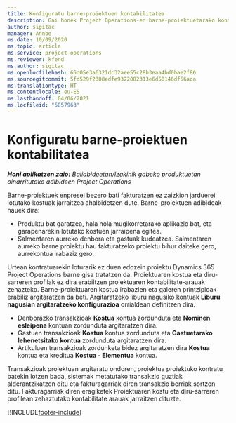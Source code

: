 ```yaml
---
title: Konfiguratu barne-proiektuen kontabilitatea
description: Gai honek Project Operations-en barne-proiektuetarako kontabilitate-praktikak ezartzeko moduari buruzko informazioa eskaintzen du.
author: sigitac
manager: Annbe
ms.date: 10/09/2020
ms.topic: article
ms.service: project-operations
ms.reviewer: kfend
ms.author: sigitac
ms.openlocfilehash: 65d05e3a6321dc32aee55c28b3eaa4bd0bae2f86
ms.sourcegitcommit: 5fd529f2308edfe9322082313e6d50146df56aca
ms.translationtype: HT
ms.contentlocale: eu-ES
ms.lasthandoff: 04/06/2021
ms.locfileid: "5857963"
---
```

# <a name="configure-accounting-for-internal-projects"></a>Konfiguratu barne-proiektuen kontabilitatea

_**Honi aplikatzen zaio:** Baliabideetan/Izakinik gabeko produktuetan oinarritutako adibideen Project Operations_

Barne-proiektuek enpresei bezero bati fakturatzen ez zaizkion jarduerei lotutako kostuak jarraitzea ahalbidetzen dute. Barne-proiektuen adibideak hauek dira:

- Produktu bat garatzea, hala nola mugikorretarako aplikazio bat, eta garapenarekin lotutako kostuen jarraipena egitea.
- Salmentaren aurreko denbora eta gastuak kudeatzea. Salmentaren aurreko barne proiektu hau fakturatzeko proiektu bihur daiteke gero, aurrekontua irabaziz gero.

Urtean kontratuarekin loturarik ez duen edozein proiektu Dynamics 365 Project Operations barne gisa tratatzen da. Proiektuaren kostua eta diru-sarreren profilak ez dira erabiltzen proiektuaren kontabilitate-arauak zehazteko. Barne-proiektuaren kostua irabazien eta galeren printzipioak erabiliz argitaratzen da beti. Argitaratzeko liburu nagusiko kontuak **Liburu nagusian argitaratzeko konfigurazioa** orrialdean definitzen dira.

- Denborazko transakzioak **Kostua** kontua zordunduta eta **Nominen esleipena** kontuan zordunduta argitaratzen dira.
- Gastuen transakzioak **Kostua** kontua zordunduta eta **Gastuetarako lehenetsitako kontua** zordunduta argitaratzen dira.
- Artikuluen transakzioak zordunketa bidez argitaratzen dira **Kostua** kontua eta kreditua **Kostua - Elementua** kontua.

Transakzioak proiektuan argitaratu ondoren, proiektua proiektuko kontratu batekin lotzen bada, sistemak metatutako transakzio guztiak alderantzikatzen ditu eta fakturagarriak diren transakzio berriak sortzen ditu. Fakturagarriak diren eragiketek Proiektuaren kostu eta diru-sarreren profilean zehaztutako kontabilitate arauak jarraitzen dituzte.




[!INCLUDE[footer-include](../includes/footer-banner.md)]
